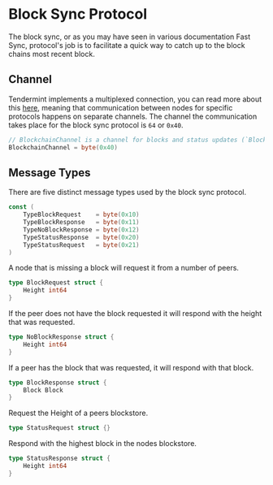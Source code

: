 # Block Sync Protocol

The block sync, or as you may have seen in various documentation Fast Sync, protocol's job is to facilitate a quick way to catch up to the block chains most recent block.

## Channel

Tendermint implements a multiplexed connection, you can read more about this [here](../p2p/connection.md#mconnection), meaning that communication between nodes for specific protocols happens on separate channels. The channel the communication takes place for the block sync protocol is `64` or `0x40`.

```go
// BlockchainChannel is a channel for blocks and status updates (`BlockStore` height)
BlockchainChannel = byte(0x40)
```

## Message Types

There are five distinct message types used by the block sync protocol.

```go
const (
    TypeBlockRequest    = byte(0x10)
    TypeBlockResponse   = byte(0x11)
    TypeNoBlockResponse = byte(0x12)
    TypeStatusResponse  = byte(0x20)
    TypeStatusRequest   = byte(0x21)
)
```

A node that is missing a block will request it from a number of peers.

```go
type BlockRequest struct {
    Height int64
}
```

If the peer does not have the block requested it will respond with the height that was requested.

```go
type NoBlockResponse struct {
    Height int64
}
```

If a peer has the block that was requested, it will respond with that block.

```go
type BlockResponse struct {
    Block Block
}
```

Request the Height of a peers blockstore.

```go
type StatusRequest struct {}
```

Respond with the highest block in the nodes blockstore.

```go
type StatusResponse struct {
    Height int64
}
```
